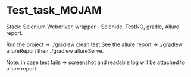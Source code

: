 # Test_task_MOJAM

Stack: Selenium Webdriver, wrapper - Selenide, TestNG, gradle, Allure report.

Run the project -> ./gradlew clean test
See the allure report -> ./gradlew allureReport then ./gradlew allureServe.

Note: in case test fails -> screenshot and readable log will be attached to allure report.
